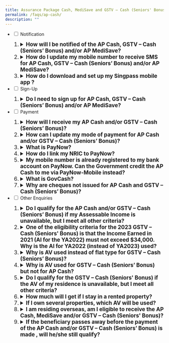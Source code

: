```yaml
---
title: Assurance Package Cash, MediSave and GSTV – Cash (Seniors' Bonus)
permalink: /faqs/ap-cash/
description: ""
---
```

<ul class="jekyllcodex_accordion">
  <li>
    <input type="checkbox" id="accordion1">
    <label for="accordion1">Notification</label>
    <div>
       <ol>
        <li class="Numbering" style="font-size:17px"><details>
		<summary><b>How will I be notified of the AP Cash, GSTV – Cash (Seniors’ Bonus) and/or AP MediSave?</b></summary><br>You will receive a message in the inbox of your Singpass app after payment has been made in December for AP Cash and in February for GSTV – Cash (Seniors’ Bonus) and AP MediSave.  Please turn on your notifications for the app so that you will not miss any alerts and messages. <br><br>
If you do not have the Singpass app, an SMS will be sent to your Singpass-registered mobile number.<br><br>
For AP MediSave, individuals aged 16 years old and below who may not have their own Singpass account will be notified via letters sent to their parent’s/guardian’s residential address. 
<br><br>
</details></li>
<li class="Numbering" style="font-size:17px"><details><summary><b>How do I update my mobile number to receive SMS for AP Cash, GSTV – Cash (Seniors’ Bonus) and/or AP MediSave?</b></summary><br>To update your mobile number to receive SMS for AP Cash, GSTV – Cash (Seniors’ Bonus) and/or AP MediSave, please log in to your Singpass account at the <a class="hyperlink" href="https://www.singpass.gov.sg/"> Singpass website</a>.<br><br>For AP MediSave, eligible children without SingPass will be notified via letters sent to their parent's/guardian's residential address. <br><br></details></li> 
				 <li class="Numbering" style="font-size:17px"><details><summary><b>How do I download and set up my Singpass mobile app ?</b></summary><br>You can download the Singpass app at the <a class="hyperlink" href="https://www.singpass.gov.sg/"> Singpass website</a>.<br></details></li> 
			</ol>
    </div>
	</li>  
  <li>
    <input type="checkbox" id="accordion2">
    <label for="accordion2">Sign-Up</label>
    <div>
       <ol>
				  <li class="Numbering" style="font-size:17px"><details><summary><b>Do I need to sign up for AP Cash, GSTV – Cash (Seniors’ Bonus) and/or AP MediSave?</b></summary><br>You will automatically receive your AP Cash, GSTV – Cash (Seniors’ Bonus) and/or AP MediSave if you are eligible. No action is required on your part. <br><br>
</details></li>
      </ol>
    </div>
  <li>
    <input type="checkbox" id="accordion3">
    <label for="accordion3">Payment</label>
    <div>
       <ol>
				  <li class="Numbering" style="font-size:17px"><details><summary><b>How will I receive my AP Cash and/or GSTV – Cash (Seniors’ Bonus)?</b></summary><br>You will receive your AP Cash and/or GSTV – Cash (Seniors’ Bonus) via your PayNow-NRIC linked bank account. <br><br>If you do not have a PayNow-NRIC-linked bank account but have provided your DBS/POSB, OCBC or UOB bank account number to the Government previously, you will receive your AP Cash and/or GSTV – Cash (Seniors’ Bonus) via bank transfer. You can check and update your bank account details registered with us by logging in to our <a class="hyperlink" href="https://www.govpayouts.gov.sg/cds/ap/login" >e-services</a> with your Singpass.<br><br> Otherwise, the cash benefit will be credited to you via <a class="hyperlink" href="https://www.govbenefits.gov.sg/govcash/">GovCash</a>. You are encouraged to link your NRIC to PayNow to receive your benefits earlier.<br><br>
</details></li>
				<li class="Numbering" style="font-size:17px"><details><summary><b>How can I update my mode of payment for AP Cash and/or GSTV – Cash (Seniors’ Bonus)?</b></summary><br>You are encouraged to register for PayNow-NRIC with your bank to receive your AP Cash and/or GSTV – Cash (Seniors’ Bonus) benefits earlier. Otherwise, you can update your bank account details by logging in to our <a class="hyperlink" href="https://www.govpayouts.gov.sg/cds/ap/login" >e-services</a> with your Singpass. Only bank account details received by 3 December 2022 would be used for crediting by 12 December 2022. <br><br>Payment instructions received from 4 December 2022 will be used for future government benefits.<br><br>
</details></li>
				  <li class="Numbering" style="font-size:17px"><details><summary><b>What is PayNow?</b></summary><br>PayNow is a secure funds transfer service that allows customers to receive money into their participating bank account via NRIC/FIN and/or mobile number. The 10 participating banks in Singapore are: Bank of China, Citibank Singapore Limited, DBS Bank/POSB, HSBC, Industrial and Commercial Bank of China, Maybank, OCBC Bank, Standard Chartered Bank, United Overseas Bank, and CIMB Bank Berhad.<br><br>With PayNow, the recipient's bank information will be kept private. The sender only needs to use the recipient's mobile number or NRIC/FIN to send money. This applies to individuals and organisations (i.e. private firms and government agencies).<br><br>
</details></li> <li class="Numbering" style="font-size:17px"><details><summary><b>How do I link my NRIC to PayNow?</b></summary><br>You may choose the following steps:<br><br>1. Choose your preferred bank account to receive money.<br>2. Log in to your Internet banking or mobile banking app.<br>3. Register for PayNow-NRIC.<br><br>
</details></li> <li class="Numbering" style="font-size:17px"><details><summary><b>My mobile number is already registered to my bank account on PayNow. Can the Government credit the AP Cash to me via PayNow-Mobile instead?</b></summary><br>We can only credit your AP Cash to you via PayNow-NRIC. Mobile numbers are not unique to the individual and may be subject to change. To ensure that the money is credited to the correct recipient, only NRIC will be accepted as the proxy for government benefits via PayNow.
<br><br>
Eligible Singaporeans who have linked their NRIC to PayNow will receive the benefits in their PayNow-NRIC-linked bank account.<br><br>
</details></li>
				 <li class="Numbering" style="font-size:17px"><details><summary><b>What is GovCash?</b></summary><br>GovCash is a payment mode that allows Singapore citizens to receive their benefits from Government agencies more quickly and conveniently as compared to cheques. Singaporeans can withdraw their Government benefits in cash from over 500 OCBC ATMs located across Singapore. <br><br>
Previously, cheque recipients would have to deposit the cheques or encash them over the bank counters. GovCash allows them to receive their benefits at the OCBC ATM immediately at any time of the day. They are no longer restricted by the bank's operating hours. Singaporeans who prefer to seek assistance with their GovCash withdrawals can visit the ATMs located within OCBC's branches during operating hours, where OCBC Digital Ambassadors will be present to guide them. In addition, GovCash also allows recipients to use the scan-and-pay function and PayNow transfer option through the LifeSG mobile app.<br><br>
For enquiries related to withdrawal of AP Cash and/or GSTV – Cash (Seniors’ Bonus) via GovCash, please refer to the <a class="hyperlink" href="https://govbenefits.gov.sg/govcash/"> GovCash FAQs</a>. 
<br><br>
</details></li>
				 <li class="Numbering" style="font-size:17px"><details><summary><b>Why are cheques not issued for AP Cash and GSTV – Cash (Seniors’ Bonus)?</b></summary><br>GovCash will replace cheques from 2022 onwards to allow Singapore citizens to receive their benefits more quickly and conveniently.<br><br>Previously, cheque recipients would have to deposit the cheques or encash them over the bank counters. GovCash allows them to receive their benefits at the OCBC ATMs islandwide immediately at any time of the day. They are no longer restricted by the OCBC bank's operating hours. Singaporeans who prefer to seek assistance with their GovCash withdrawals can visit the ATMs located within OCBC's branches during operating hours, where OCBC Digital Ambassadors will be present to guide them. In addition, GovCash also allows recipients to use the scan-and-pay function and PayNow transfer option through the LifeSG mobile app.<br><br>
</details></li>
      </ol>
    </div><li>
    <input type="checkbox" id="accordion4">
    <label for="accordion4">Other Enquiries</label>
    <div>
      <ol>
        <li class="Numbering" style="font-size:17px"><details><summary><b>Do I qualify for the AP Cash and/or GSTV – Cash (Seniors’ Bonus) if my Assessable Income is unavailable, but I meet all other criteria?</b></summary><br>If your AI is unavailable because you have not yet filed your income tax returns, please call IRAS at 1800 356 8300. Once your AI for YA2022 has been finalised by IRAS, we will notify you if you are eligible for the AP Cash in 2022 and 2023 GSTV – Cash (Seniors’ Bonus).<br><br>
</details></li>
				<li class="Numbering" style="font-size:17px"><details><summary><b>One of the eligibility criteria for the 2023 GSTV – Cash (Seniors' Bonus) is that the Income Earned in 2021 (AI for the YA2022) must not exceed $34,000. Why is the AI for YA2022 (instead of YA2023) used?</b></summary><br>For Singaporeans to receive their 2023 GSTV – Cash (Seniors' Bonus) by February 2023, we assess the eligibility based on Income Earned for 2021 (AI for YA2022) which is the latest tax assessment available.<br><br>
</details></li>
				<li class="Numbering" style="font-size:17px"><details><summary><b>Why is AV used instead of flat type for GSTV – Cash (Seniors’ Bonus)?</b></summary><br>AV is currently used as a proxy for wealth and family support. While it is not a perfect measure, it is currently the best available proxy to assess the financial resources available to the individual, including from immediate family members that reside with this individual.<br><br>
</details></li>
				<li class="Numbering" style="font-size:17px"><details><summary><b>Why is AV used for GSTV – Cash (Seniors’ Bonus) but not for AP Cash?</b></summary><br>Our social support schemes are generally means-tested to ensure support is targeted to help Singaporeans with greater needs. For GSTV – Cash (Seniors’ Bonus), the approach of using both AV and AI is to enable us to better target the support to those who are in need of greater help.<br><br>For AP Cash, the benefits are meant for all adult Singaporeans to cushion the impact of the GST increase. Lower-income Singaporeans and those who do not own more than one property will receive higher cash benefits.
<br><br>
</details></li>
				<li class="Numbering" style="font-size:17px"><details><summary><b>Do I qualify for the GSTV – Cash (Seniors' Bonus) if the AV of my residence is unavailable, but I meet all other criteria?</b></summary><br>The AV is based on IRAS’ property tax assessment. If you have not received your property tax notification for 2022, the AV of your residence may not have been available at the point of determining the allotment for the 2023 GSTV – Cash (Seniors' Bonus).<br><br>You may contact us at 1800 2222 888 or log in to the <a class="hyperlink" href="https://www.govpayouts.gov.sg/cds/gstv/login"> e-services </a> with your Singpass to update us when the AV of your residence is available.<br><br>
</details></li>
				<li class="Numbering" style="font-size:17px"><details><summary><b>How much will I get if I stay in a rented property?</b></summary><br>The amount of GSTV – Cash (Seniors' Bonus) you get depends on the AV of your place of residence as stated on your NRIC as at 31 July 2022, regardless of whether you own or rent the property.<br><br>There is no AV criteria for AP Cash.<br><br>
</details></li>
				<li class="Numbering" style="font-size:17px"><details><summary><b>If I own several properties, which AV will be used?</b></summary><br>Those who own more than one property will be eligible for AP Cash but not the GSTV – Cash (Seniors’ Bonus).  Such properties may include shophouses, private residential properties or non-residential properties such as commercial or industrial properties.<br><br>
</details></li>
				<li class="Numbering" style="font-size:17px"><details><summary><b>I am residing overseas, am I eligible to receive the AP Cash, MediSave and/or GSTV – Cash (Seniors' Bonus)?</b></summary><br>The AP benefits and/or GSTV – Cash (Seniors' Bonus) are meant to provide relief to Singaporeans to address their concerns on the cost-of-living in Singapore and to cushion the impact of the planned GST rate increase for Singaporeans residing in Singapore. Therefore, you are not eligible for these benefits if you are residing overseas.<br><br>
</details></li>
				<li class="Numbering" style="font-size:17px"><details><summary><b>If the beneficiary passes away before the payment of the AP Cash and/or GSTV – Cash (Seniors’ Bonus) is made , will he/she still qualify?</b></summary><br>No. The AP Cash and/or GSTV – Cash (Seniors' Bonus) is only paid out to Singapore citizens who are alive..<br>
</details></li>
				</ol>
    </div>
  </li>